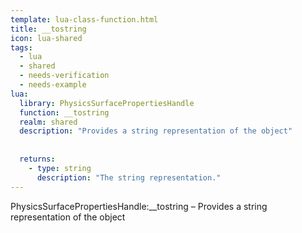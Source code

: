 ```yaml
---
template: lua-class-function.html
title: __tostring
icon: lua-shared
tags:
  - lua
  - shared
  - needs-verification
  - needs-example
lua:
  library: PhysicsSurfacePropertiesHandle
  function: __tostring
  realm: shared
  description: "Provides a string representation of the object"
  
  
  returns:
    - type: string
      description: "The string representation."
---
```


<div class="lua__search__keywords">
PhysicsSurfacePropertiesHandle:__tostring &#x2013; Provides a string representation of the object
</div>
